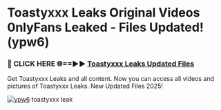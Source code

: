 # Toastyxxx Leaks Original Videos 0nlyFans Leaked - Files Updated! (ypw6)

<h3>🔴 CLICK HERE 🌐==►► <a href="https://tinyurl.com/brd5kh86" rel="nofollow">Toastyxxx Leaks Updated Files</a></h3>

Get Toastyxxx Leaks and all content. Now you can access all videos and pictures of Toastyxxx Leaks. New Updated Files 2025!

[![ypw6](https://i.imgur.com/K7sEzmb.gif)](https://tinyurl.com/brd5kh86)
toastyxxx leak